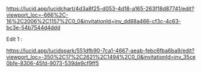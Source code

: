 https://lucid.app/lucidchart/4d3a8f25-d053-4d18-a165-263f18d87741/edit?viewport_loc=-666%2C-16%2C2006%2C1157%2C0_0&invitationId=inv_dd88a466-cf3c-4c63-bc3e-54b7544d4ddd



Edit 1 : 

https://lucid.app/lucidspark/551dfb90-7ca1-4667-aeab-febc6fba6ba9/edit?viewport_loc=-350%2C17%2C2621%2C1494%2C0_0&invitationId=inv_35ce0bfe-8306-45fd-9073-539de9cf9ff5
